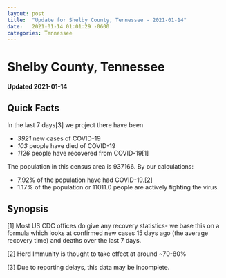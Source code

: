 ```yaml
---
layout: post
title:  "Update for Shelby County, Tennessee - 2021-01-14"
date:   2021-01-14 01:01:29 -0600
categories: Tennessee
---
```


# Shelby County, Tennessee
#### Updated 2021-01-14

## Quick Facts

In the last 7 days[3] we project there have been
- *3921* new cases of COVID-19
- *103* people have died of COVID-19
- *1126* people have recovered from COVID-19[1]

The population in this census area is 937166. By our calculations:
- 7.92% of the population have had COVID-19.[2]
- 1.17% of the population or 11011.0 people are actively fighting the virus.

## Synopsis




[1] Most US CDC offices do give any recovery statistics- we base this on a formula which looks at confirmed new cases
15 days ago (the average recovery time) and deaths over the last 7 days.

[2] Herd Immunity is thought to take effect at around ~70-80%

[3] Due to reporting delays, this data may be incomplete.
 
    